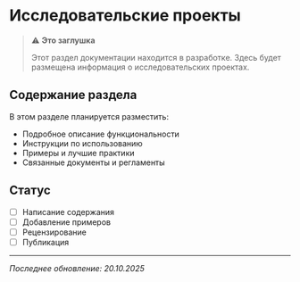 # Исследовательские проекты

> ⚠️ **Это заглушка**
> 
> Этот раздел документации находится в разработке. Здесь будет размещена информация о исследовательских проектах.

## Содержание раздела

В этом разделе планируется разместить:

- Подробное описание функциональности
- Инструкции по использованию
- Примеры и лучшие практики
- Связанные документы и регламенты

## Статус

- [ ] Написание содержания
- [ ] Добавление примеров
- [ ] Рецензирование
- [ ] Публикация

---

*Последнее обновление: 20.10.2025*
